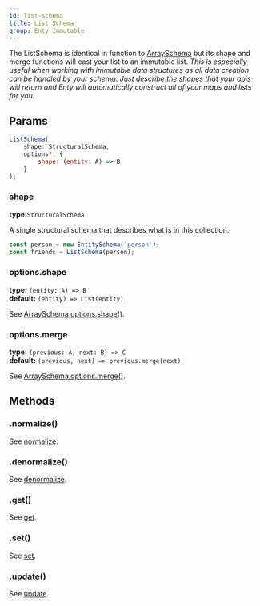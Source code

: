 ```yaml
---
id: list-schema
title: List Schema
group: Enty Immutable
---
```


The ListSchema is identical in function to [ArraySchema] but its shape and merge functions
will cast your list to an immutable list. _This is especially useful when working with immutable 
data structures as all data creation can be handled by your schema. Just describe the shapes that 
your apis will return and Enty will automatically construct all of your maps and lists for you._

## Params

```js
ListSchema(
    shape: StructuralSchema,
    options?: {
        shape: (entity: A) => B
    }
);
```

### shape 
**type:**`StructuralSchema`  

A single structural schema that describes what is in this collection.

```js
const person = new EntitySchema('person');
const friends = ListSchema(person);
```

### options.shape 
**type:** `(entity: A) => B`  
**default:** `(entity) => List(entity)`

See [ArraySchema.options.shape()](./array-schema#optionsshape).


### options.merge 
**type:** `(previous: A, next: B) => C`  
**default:** `(previous, next) => previous.merge(next)`

See [ArraySchema.options.merge()](./array-schema#optionsmerge).


## Methods

### .normalize()
See [normalize](./all-schemas#normalize).

### .denormalize()
See [denormalize](./all-schemas#denormalize).

### .get()
See [get](./all-schemas#get).

### .set()
See [set].

### .update()
See [update](./all-schemas#update).


[set]: ./all-schemas#set
[ArraySchema]: /docs/schemas/array-schema

